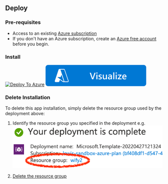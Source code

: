 ## Deploy

### Pre-requisites

- Access to an existing [Azure subscription](https://docs.microsoft.com/en-us/azure/guides/developer/azure-developer-guide#understanding-accounts-subscriptions-and-billing)
- If you don't have an Azure subscription, create an [Azure free account](https://azure.microsoft.com/free/?ref=microsoft.com&utm_source=microsoft.com&utm_medium=docs&utm_campaign=visualstudio) before you begin.

### Install

<a href="https://portal.azure.com/#create/Microsoft.Template/uri/https%3A%2F%2Fraw.githubusercontent.com%2Fappvia%2Fwayfinder-azure-tests%2Fmain%2Farm-template%2Fazuredeploy.json/createUIDefinitionUri/https%3A%2F%2Fraw.githubusercontent.com%2Fappvia%2Fwayfinder-azure-tests%2Fmain%2Farm-template%2FcreateUiDefinition.json" rel="nofollow"><img src="https://aka.ms/deploytoazurebutton" alt="Deploy To Azure" style="max-width: 100%;" rel="noopener noreferrer" target="_blank"></a>
<a href="http://armviz.io/#/?load=https%3A%2F%2Fraw.githubusercontent.com%2Fappvia%2Fwayfinder-azure-tests%2Fmain%2Farm-template%2Fazuredeploy.json" rel="nofollow"><img src="https://raw.githubusercontent.com/Azure/azure-quickstart-templates/master/1-CONTRIBUTION-GUIDE/images/visualizebutton.svg?sanitize=true" alt="Visualize" style="max-width: 100%;" target="_blank"></a></p>

### Delete Installation

To delete this app installation, simply delete the resource group used by the deployment above:

1. Identify the resource group you specified in the deployment e.g.
    <img style="max-width: 100%;" src="images/Azure-deployment-complete-subscription.png"/>

1. [Delete the resource group](https://docs.microsoft.com/en-us/azure/azure-resource-manager/management/manage-resource-groups-portal#delete-resource-groups)
